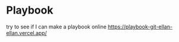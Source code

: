 # Playbook

try to see if I can make a playbook online
https://playbook-git-ellan-ellan.vercel.app/
